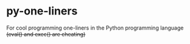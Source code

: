 # py-one-liners
For cool programming one-liners in the Python programming language ~~(eval() and exec() are cheating)~~

